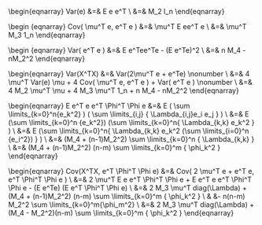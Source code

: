 \begin{eqnarray}
Var(e) &=& E e e^T \\
&=& M_2 I_n
\end{eqnarray}

\begin {eqnarray}
Cov( \mu^T e, e^T e ) &=& \mu^T E ee^T e \\
&=& \mu^T M_3 1_n
\end{eqnarray}

\begin {eqnarray}
Var( e^T e ) &=& E e^Tee^Te - (E e^Te)^2 \\
&=& n M_4 - nM_2^2
\end{eqnarray}


\begin{eqnarray}
Var(X^TX) &=& Var(2\mu^T e + e^Te) \nonumber \\
&=& 4 \mu^T Var(e) \mu + 4 Cov( \mu^T e, e^T e ) + Var( e^T e ) \nonumber \\
&=& 4 M_2 \mu^T \mu + 4 M_3 \mu^T 1_n + n M_4 - nM_2^2
\end{eqnarray}

\begin{eqnarray}
E e^T e e^T \Phi^T \Phi e  &=& E ( \sum \limits_{k=0}^n{e_k^2} ) ( \sum \limits_{i,j} { \Lambda_{i,j}e_i e_j } ) \\
&=& E (\sum \limits_{k=0}^n {e_k^2}) (\sum \limits_{k=0}^n{ \Lambda_{k,k} e_k^2 } ) \\
&=& E (\sum \limits_{k=0}^n{ \Lambda_{k,k} e_k^2 (\sum \limits_{i=0}^n {e_i^2}) } ) \\
&=&  (M_4 + (n-1)M_2^2) \sum \limits_{k=0}^n { \Lambda_{k,k} } \\ 
&=& (M_4 + (n-1)M_2^2) (n-m) \sum \limits_{k=0}^m { \phi_k^2 }
\end{eqnarray}

\begin{eqnarray}
Cov(X^TX, e^T \Phi^T \Phi e) &=& Cov( 2 \mu^T e + e^T e, e^T \Phi^T \Phi e ) \\
&=& 2 \mu^T E e e^T \Phi^T \Phi e + E e^T e e^T \Phi^T \Phi e - (E e^Te) (E e^T \Phi^T \Phi e) \\
&=& 2 M_3 \mu^T diag(\Lambda) + (M_4 + (n-1)M_2^2) (n-m) \sum \limits_{k=0}^m { \phi_k^2 } \\
& &- n(n-m) M_2^2 \sum \limits_{k=0}^m{\phi_m^2} \\
&=& 2 M_3 \mu^T diag(\Lambda) + (M_4 - M_2^2)(n-m) \sum \limits_{k=0}^m { \phi_k^2 }
\end{eqnarray}

